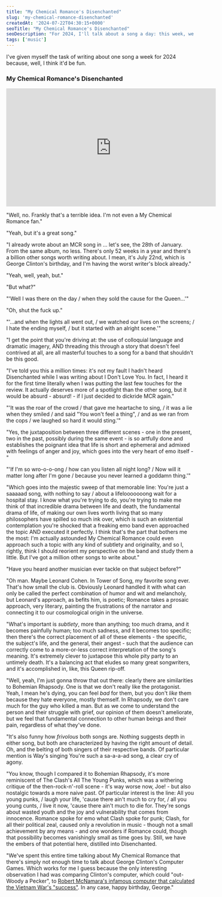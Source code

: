 ```yaml
---
title: "My Chemical Romance's Disenchanted"
slug: 'my-chemical-romance-disenchanted'
createdAt: '2024-07-22T04:30:15+0000'
seoTitle: "My Chemical Romance's Disenchanted"
seoDescription: "For 2024, I'll talk about a song a day: this week, we'll talk about My Chemical Romance's Disenchanted."
tags: ['music']
---
```


I've given myself the task of writing about one song a week for 2024 because, well, I think it'd be fun.

### My Chemical Romance's Disenchanted

<iframe width="560" height="315" src="https://www.youtube.com/embed/j_MlBCb9-m8?si=RH7iNtyx2vrRLsU3" title="YouTube video player" frameborder="0" allow="accelerometer; autoplay; clipboard-write; encrypted-media; gyroscope; picture-in-picture; web-share" referrerpolicy="strict-origin-when-cross-origin" allowfullscreen></iframe>

"Well, no. Frankly that's a terrible idea. I'm not even a My Chemical Romance fan."

"Yeah, but it's a great song."

"I already wrote about an MCR song in ... let's see, the 28th of January. From the same album, no less. There's only 52 weeks in a year and there's a billion other songs worth writing about. I mean, it's July 22nd, which is George Clinton's birthday, and I'm having the worst writer's block already."

"Yeah, well, yeah, but."

"But what?"

"'Well I was there on the day / when they sold the cause for the Queen...'"

"Oh, shut the fuck up."

"'...and when the lights all went out, / we watched our lives on the screens; / I hate the ending myself, / but it started with an alright scene.'"

"I get the point that you're driving at: the use of colloquial language and dramatic imagery, AND threading this through a story that doesn't feel contrived at all, are all masterful touches to a song for a band that shouldn't be this good.

"I've told you this a million times: it's not my fault I hadn't heard Disenchanted while I was writing about I Don't Love You. In fact, I heard it for the first time literally when I was putting the last few touches for the review. It actually deserves more of a spotlight than the other song, but it would be absurd - absurd! - if I just decided to dickride MCR again."

"'It was the roar of the crowd / that gave me heartache to sing, / it was a lie when they smiled / and said "You won't feel a thing", / and as we ran from the cops / we laughed so hard it would sting.'"

"Yes, the juxtaposition between three different scenes - one in the present, two in the past, possibly during the same event - is so artfully done and establishes the poignant idea that life is short and ephemeral and admixed with feelings of anger and joy, which goes into the very heart of emo itself -"

"'If I'm so wro-o-o-ong / how can you listen all night long? / Now will it matter long after I'm gone / because you never learned a goddamn thing.'"

"Which goes into the majestic sweep of that memorable line: You're just a saaaaad song, with nothing to say / about a lifelooooooong wait for a hospital stay. I know what you're trying to do, you're trying to make me think of that incredible drama between life and death, the fundamental drama of life, of making our own lives worth living that so many philosophers have spilled so much ink over, which is such an existential contemplation you're shocked that a freaking emo band even approached the topic AND executed it perfectly. I think that's the part that bothers me the most: I'm actually astounded My Chemical Romance could even approach such a topic with any kind of subtlety and originality, and so I, rightly, think I should reorient my perspective on the band and study them a little. But I've got a million other songs to write about."

"Have you heard another musician ever tackle on that subject before?"

"Oh man. Maybe Leonard Cohen. In Tower of Song, my favorite song ever. That's how small the club is. Obviously Leonard handled it with what can only be called the perfect combination of humor and wit and melancholy, but Leonard's approach, as befits him, is poetic; Romance takes a prosaic approach, very literary, painting the frustrations of the narrator and connecting it to our cosmological origin in the universe.

"What's important is _subtlety_, more than anything; too much drama, and it becomes painfully human; too much sadness, and it becomes too specific; then there's the correct placement of all of these elements - the specific, the subject's life, and the general, their angest - such that the audience can correctly come to a more-or-less correct interpretation of the song's meaning. It's extremely clever to juxtapose this whole pity party to an untimely death. It's a balancing act that eludes so many great songwriters, and it's accomplished in, like, this Queen rip-off.

"Well, yeah, I'm just gonna throw that out there: clearly there are similarities to Bohemian Rhapsody. One is that we don't really like the protagonist. Yeah, I mean he's dying, you can feel _bad_ for them, but you don't _like_ them because they hate everyone, mostly themself. In Rhapsody, we don't care much for the guy who killed a man. But as we come to understand the person and their struggle with grief, our opinion of them doesn't ameliorate, but we feel that fundamental connection to other human beings and their pain, regardless of what they've done.

"It's also funny how _frivolous_ both songs are. Nothing suggests depth in either song, but both are characterized by having the right amount of detail. Oh, and the belting of both singers of their respective bands. Of particular mention is Way's singing You're such a sa-a-a-ad song, a clear cry of agony.

"You know, though I compared it to Bohemian Rhapsody, it's more reminiscent of The Clash's All The Young Punks, which was a withering critique of the then-rock-n'-roll scene - it's way worse now, Joe! - but also nostalgic towards a more naive past. Of particular interest is the line: All you young punks, / laugh your life, 'cause there ain't much to cry for, / all you young cunts, / live it now, 'cause there ain't much to die for. They're songs about wasted youth and the joy and vulnerability that comes from innocence. Romance spoke for emo what Clash spoke for punk; Clash, for all their political zeal, caused only a revolution in music - though not a small achievement by any means - and one wonders if Romance could, though that possibility becomes vanishingly small as time goes by. Still, we have the embers of that potential here, distilled into Disenchanted.

"We've spent this entire time talking about My Chemical Romance that there's simply not enough time to talk about George Clinton's Computer Games. Which works for me I guess because the only interesting observation I had was comparing Clinton's computer, which could "out-Woody a Pecker", to [Robert McNamara's infamous computer that calculated the Vietnam War's "success"](https://en.wikipedia.org/wiki/McNamara_fallacy). In any case, happy birthday, George."
